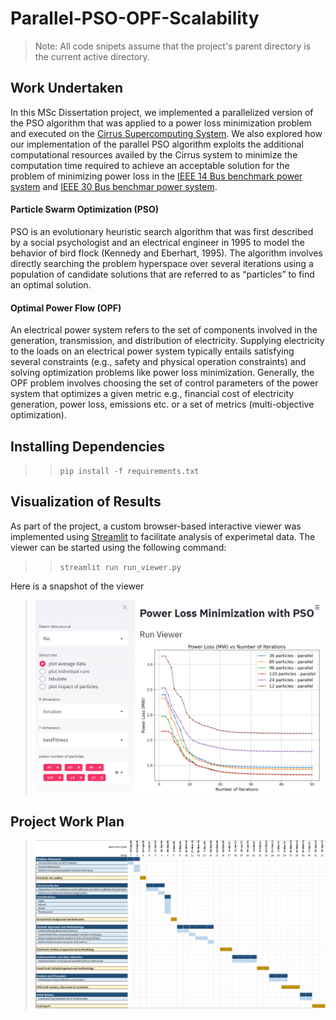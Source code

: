 # Parallel-PSO-OPF-Scalability

>Note: All code snipets assume that the project's parent directory is the current active directory.

## Work Undertaken
In this MSc Dissertation project, we implemented a parallelized version of the PSO algorithm that was applied to a power loss minimization problem and executed on the [Cirrus Supercomputing System](https://www.cirrus.ac.uk/). We also explored how our implementation of the parallel PSO algorithm exploits the additional computational resources availed by the Cirrus system to minimize the computation time required to achieve an acceptable solution for the problem of minimizing power loss in the [IEEE 14 Bus benchmark power system](https://labs.ece.uw.edu/pstca/pf14/pg_tca14bus.htm) and [IEEE 30 Bus benchmar power system](https://labs.ece.uw.edu/pstca/pf30/pg_tca30bus.htm). 

#### Particle Swarm Optimization (PSO)
PSO is an evolutionary heuristic search algorithm that was first described by a social psychologist and an electrical engineer in 1995 to model the behavior of bird flock (Kennedy and Eberhart, 1995). The algorithm involves directly searching the problem hyperspace over several iterations using a population of candidate solutions that are referred to as “particles” to find an optimal solution.

#### Optimal Power Flow (OPF)
An electrical power system refers to the set of components involved in the generation, transmission, and distribution of electricity. Supplying electricity to the loads on an electrical power system typically entails satisfying several constraints (e.g., safety and physical operation constraints) and solving optimization problems like power loss minimization. Generally, the OPF problem involves choosing the set of control parameters of the power system that optimizes a given metric e.g., financial cost of electricity generation, power loss, emissions etc. or a set of metrics (multi-objective optimization).

## Installing Dependencies 
>> <code>pip install -f requirements.txt</code>

## Visualization of Results
As part of the project, a custom browser-based interactive viewer was implemented using [Streamlit](https://www.streamlit.io/) to facilitate analysis of experimetal data. The viewer can be started using the following command:
>> <code>streamlit run run_viewer.py</code>

Here is a snapshot of the viewer
> ![viewer](archives/image.png)


## Project Work Plan
> ![viewer](archives/work_plan.png)
